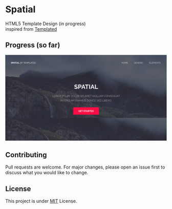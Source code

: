 # Spatial
HTML5 Template Design (in progress)
<br>
inspired from [Templated](https://templated.co/spatial)
<br>
## Progress (so far)
![header](header.png)

## Contributing
Pull requests are welcome. For major changes, please open an issue first to discuss what you would like to change.

## License
This project is under [MIT](https://opensource.org/licenses/MIT) License.


